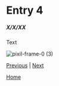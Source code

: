 # Entry 4
##### X/X/XX

Text

![pixil-frame-0 (3)](https://user-images.githubusercontent.com/91750669/226218660-a69bc789-a940-4ad0-94fb-8a5944af9833.png)




[Previous](entry03.md) | [Next](entry05.md)

[Home](../README.md)
